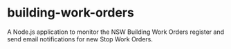 # building-work-orders
A Node.js application to monitor the NSW Building Work Orders register and send email notifications for new Stop Work Orders.
